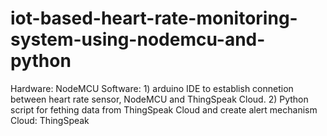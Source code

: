 # iot-based-heart-rate-monitoring-system-using-nodemcu-and-python
Hardware: NodeMCU  Software: 1) arduino IDE to establish connetion between heart rate sensor, NodeMCU and ThingSpeak Cloud. 2) Python script for fething data from ThingSpeak Cloud and create alert mechanism  Cloud: ThingSpeak
